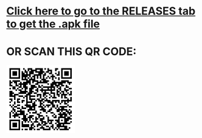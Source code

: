 # [Click here to go to the RELEASES tab to get the .apk file](https://github.com/vidzy-social/vidzy_mobile/releases)
# OR SCAN THIS QR CODE:
![QR Code to Download Vidzy for Android](qr_code.gif)
